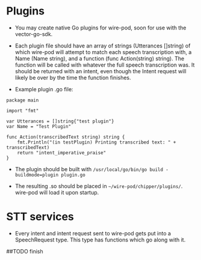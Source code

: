 # Plugins

* You may create native Go plugins for wire-pod, soon for use with the vector-go-sdk.

* Each plugin file should have an array of strings (Utterances []string) of which wire-pod will attempt to match each speech transcription with, a Name (Name string), and a function (func Action(string) string). The function will be called with whatever the full speech transcription was. It should be returned with an intent, even though the Intent request will likely be over by the time the function finishes.

* Example plugin .go file:

```
package main

import "fmt"

var Utterances = []string{"test plugin"}
var Name = "Test Plugin"

func Action(transcribedText string) string {
    fmt.Println("(in testPlugin) Printing transcribed text: " + transcribedText)
    return "intent_imperative_praise"
}
```

* The plugin should be built with `/usr/local/go/bin/go build -buildmode=plugin plugin.go`

* The resulting .so should be placed in `~/wire-pod/chipper/plugins/`. wire-pod will load it upon startup.

# STT services

* Every intent and intent request sent to wire-pod gets put into a SpeechRequest type. This type has functions which go along with it.

##TODO finish